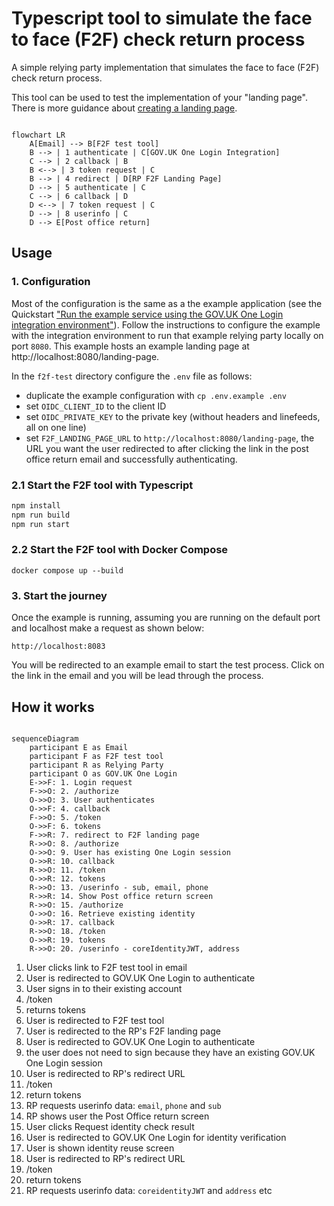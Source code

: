 # Typescript tool to simulate the face to face (F2F) check return process

A simple relying party implementation that simulates the face to face (F2F) check return process.  

This tool can be used to test the implementation of your "landing page". There is more guidance about [creating a landing page](https://docs.sign-in.service.gov.uk/LINK).

```mermaid

flowchart LR
    A[Email] --> B[F2F test tool]
    B --> | 1 authenticate | C[GOV.UK One Login Integration]
    C --> | 2 callback | B
    B <--> | 3 token request | C
    B --> | 4 redirect | D[RP F2F Landing Page]
    D --> | 5 authenticate | C
    C --> | 6 callback | D
    D <--> | 7 token request | C
    D --> | 8 userinfo | C
    D --> E[Post office return]

```

## Usage

### 1. Configuration

Most of the configuration is the same as a the example application (see the Quickstart ["Run the example service using the GOV.UK One Login integration environment"](https://docs.sign-in.service.gov.uk/quick-start/#run-the-example-service-using-the-gov-uk-one-login-integration-environment)). Follow the instructions to configure the example with the integration environment to run that example relying party locally on port `8080`. This example hosts an example landing page at http://localhost:8080/landing-page.

In the `f2f-test` directory configure the `.env` file as follows:
- duplicate the example configuration with `cp .env.example .env`
- set `OIDC_CLIENT_ID` to the client ID
- set `OIDC_PRIVATE_KEY` to the private key (without headers and linefeeds, all on one line)
- set `F2F_LANDING_PAGE_URL` to `http://localhost:8080/landing-page`, the URL you want the user redirected to after clicking the link in the post office return email and successfully authenticating.

### 2.1 Start the F2F tool with Typescript

```bash
npm install
npm run build
npm run start
```

### 2.2 Start the F2F tool with Docker Compose

`docker compose up --build`

### 3. Start the journey

Once the example is running, assuming you are running on the default port and localhost make a request as shown below:

`http://localhost:8083`

You will be redirected to an example email to start the test process. Click on the link in the email and you will be lead through the process.



## How it works



```mermaid

sequenceDiagram
    participant E as Email
    participant F as F2F test tool    
    participant R as Relying Party
    participant O as GOV.UK One Login
    E->>F: 1. Login request
    F->>O: 2. /authorize
    O->>O: 3. User authenticates
    O->>F: 4. callback
    F->>O: 5. /token
    O->>F: 6. tokens
    F->>R: 7. redirect to F2F landing page
    R->>O: 8. /authorize
    O->>O: 9. User has existing One Login session
    O->>R: 10. callback
    R->>O: 11. /token
    O->>R: 12. tokens
    R->>O: 13. /userinfo - sub, email, phone
    R->>R: 14. Show Post office return screen
    R->>O: 15. /authorize
    O->>O: 16. Retrieve existing identity
    O->>R: 17. callback
    R->>O: 18. /token
    O->>R: 19. tokens
    R->>O: 20. /userinfo - coreIdentityJWT, address

```

1. User clicks link to F2F test tool in email
1. User is redirected to GOV.UK One Login to authenticate
1. User signs in to their existing account
1. /token
1. returns tokens
1. User is redirected to F2F test tool
1. User is redirected to the RP's F2F landing page
1. User is redirected to GOV.UK One Login to authenticate
1. the user does not need to sign because they have an existing GOV.UK One Login session
1. User is redirected to RP's redirect URL
1. /token
1. return tokens
1. RP requests userinfo data: `email`, `phone` and `sub`
1. RP shows user the Post Office return screen
1. User clicks Request identity check result
1. User is redirected to GOV.UK One Login for identity verification
1. User is shown identity reuse screen
1. User is redirected to RP's redirect URL
1. /token
1. return tokens
1. RP requests userinfo data: `coreidentityJWT` and `address` etc
